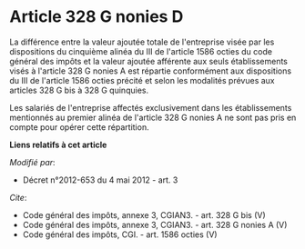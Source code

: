 # Article 328 G nonies D

La différence entre la valeur ajoutée totale de l'entreprise visée par les dispositions du cinquième alinéa du III de
l'article 1586 octies du code général des impôts et la valeur ajoutée afférente aux seuls établissements visés à l'article
328 G nonies A est répartie conformément aux dispositions du III de l'article 1586 octies précité et selon les modalités
prévues aux articles 328 G bis à 328 G quinquies. 

Les salariés de l'entreprise affectés exclusivement dans les établissements mentionnés au premier alinéa de l'article 328 G
nonies A ne sont pas pris en compte pour opérer cette répartition.

**Liens relatifs à cet article**

_Modifié par_:

  - Décret n°2012-653 du 4 mai 2012 - art. 3

_Cite_:

  - Code général des impôts, annexe 3, CGIAN3. - art. 328 G bis (V)
  - Code général des impôts, annexe 3, CGIAN3. - art. 328 G nonies A (V)
  - Code général des impôts, CGI. - art. 1586 octies (V)
